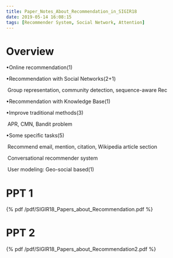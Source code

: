 ```yaml
---
title: Paper_Notes_About_Recommendation_in_SIGIR18
date: 2019-05-14 16:08:15
tags: [Recommender System, Social Network, Attention]
---
```


# Overview

•Online recommendation(1)

•Recommendation with Social Networks(2+1)

​	Group representation, community detection, sequence-aware Rec

•Recommendation with Knowledge Base(1)

•Improve traditional methods(3)

​	APR, CMN, Bandit problem

•Some specific tasks(5)

​	Recommend email, mention, citation, Wikipedia article section

​	Conversational recommender system

​	User modeling: Geo-social based(1)

<!-- more -->

# PPT 1

{% pdf /pdf/SIGIR18_Papers_about_Recommendation.pdf %}

# PPT 2

{% pdf /pdf/SIGIR18_Papers_about_Recommendation2.pdf %}